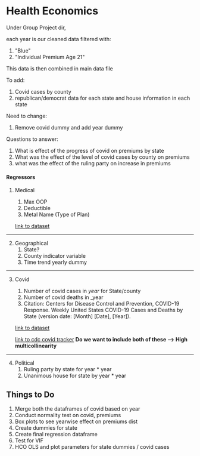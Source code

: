 # Health Economics

Under Group Project dir,

each year is our cleaned data filtered with:
1. "Blue"
2. "Individual Premium Age 21"

This data is then combined in main data file

To add:
1. Covid cases by county
2. republican/democrat data for each state and house information in each state

Need to change:
1. Remove covid dummy and add year dummy

Questions to answer:
1. What is effect of the progress of covid on premiums by state
2. What was the effect of the level of covid cases by county on premiums
3. what was the effect of the ruling party on increase in premiums

#### Regressors

1. Medical 
    1. Max OOP
    2. Deductible
    3. Metal Name (Type of Plan) 
   
   [link to dataset](https://www.cms.gov/cciio/resources/data-resources/qhp-choice-premiums)
---
2. Geographical
   1. State?
   2. County indicator variable
   3. Time trend yearly dummy

---
3. Covid
   1. Number of covid cases in _year_ for State/county
   2. Number of covid deaths in _year
   3. Citation: Centers for Disease Control and Prevention, COVID-19 Response. Weekly United States COVID-19 Cases and Deaths by State (version date: [Month] [Date], [Year]).
   
   [link to dataset](https://data.cdc.gov/Case-Surveillance/Weekly-United-States-COVID-19-Cases-and-Deaths-by-/pwn4-m3yp)
   
   [link to cdc covid tracker](https://covid.cdc.gov/covid-data-tracker/#cases_totalcases)
   **Do we want to include both of these --> High multicollinearity**

---
4. Political
   1. Ruling party by state for year * year
   2. Unanimous house for state by year * year

## Things to Do

   1. Merge both the dataframes of covid based on year
   2. Conduct normality test on covid, premiums
   3. Box plots to see yearwise effect on premiums dist
   4. Create dummies for state
   5. Create final regression dataframe
   6. Test for VIF
   7. HCO OLS and plot parameters for state dummies / covid cases